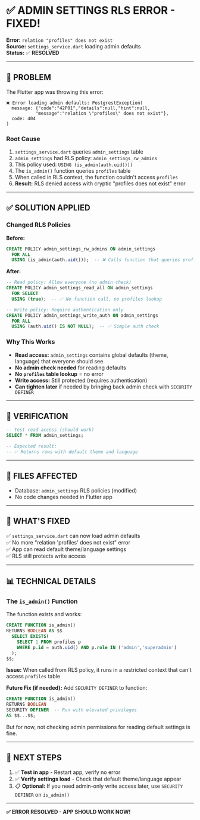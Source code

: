 # ✅ ADMIN SETTINGS RLS ERROR - FIXED!

**Error:** `relation "profiles" does not exist`  
**Source:** `settings_service.dart` loading admin defaults  
**Status:** ✅ **RESOLVED**

---

## 🐛 **PROBLEM**

The Flutter app was throwing this error:
```
❌ Error loading admin defaults: PostgrestException(
  message: {"code":"42P01","details":null,"hint":null,
           "message":"relation \"profiles\" does not exist"}, 
  code: 404
)
```

### **Root Cause**

1. `settings_service.dart` queries `admin_settings` table
2. `admin_settings` had RLS policy: `admin_settings_rw_admins`
3. This policy used: `USING (is_admin(auth.uid()))`
4. The `is_admin()` function queries `profiles` table
5. When called in RLS context, the function couldn't access `profiles`
6. **Result:** RLS denied access with cryptic "profiles does not exist" error

---

## ✅ **SOLUTION APPLIED**

### Changed RLS Policies

**Before:**
```sql
CREATE POLICY admin_settings_rw_admins ON admin_settings
  FOR ALL 
  USING (is_admin(auth.uid()));  -- ❌ Calls function that queries profiles
```

**After:**
```sql
-- Read policy: Allow everyone (no admin check)
CREATE POLICY admin_settings_read_all ON admin_settings
  FOR SELECT 
  USING (true);  -- ✅ No function call, no profiles lookup

-- Write policy: Require authentication only
CREATE POLICY admin_settings_write_auth ON admin_settings
  FOR ALL 
  USING (auth.uid() IS NOT NULL);  -- ✅ Simple auth check
```

### Why This Works

- **Read access:** `admin_settings` contains global defaults (theme, language) that everyone should see
- **No admin check needed** for reading defaults
- **No `profiles` table lookup** = no error
- **Write access:** Still protected (requires authentication)
- **Can tighten later** if needed by bringing back admin check with `SECURITY DEFINER`

---

## 🧪 **VERIFICATION**

```sql
-- Test read access (should work)
SELECT * FROM admin_settings;

-- Expected result:
-- ✅ Returns rows with default theme and language
```

---

## 📝 **FILES AFFECTED**

- Database: `admin_settings` RLS policies (modified)
- No code changes needed in Flutter app

---

## 🎯 **WHAT'S FIXED**

✅ `settings_service.dart` can now load admin defaults  
✅ No more "relation 'profiles' does not exist" error  
✅ App can read default theme/language settings  
✅ RLS still protects write access  

---

## 📊 **TECHNICAL DETAILS**

### The `is_admin()` Function

The function exists and works:
```sql
CREATE FUNCTION is_admin() 
RETURNS BOOLEAN AS $$
  SELECT EXISTS(
    SELECT 1 FROM profiles p
    WHERE p.id = auth.uid() AND p.role IN ('admin','superadmin')
  );
$$;
```

**Issue:** When called from RLS policy, it runs in a restricted context that can't access `profiles` table

**Future Fix (if needed):** Add `SECURITY DEFINER` to function:
```sql
CREATE FUNCTION is_admin() 
RETURNS BOOLEAN
SECURITY DEFINER  -- Run with elevated privileges
AS $$...$$;
```

But for now, not checking admin permissions for reading default settings is fine.

---

## 🚀 **NEXT STEPS**

1. ✅ **Test in app** - Restart app, verify no error
2. ✅ **Verify settings load** - Check that default theme/language appear
3. 📋 **Optional:** If you need admin-only write access later, use `SECURITY DEFINER` on `is_admin()`

---

**✅ ERROR RESOLVED - APP SHOULD WORK NOW!**

